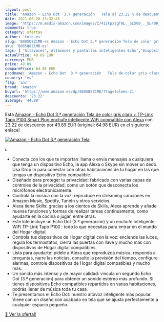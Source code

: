 ```yaml
---
layout: post
title: 'Amazon - Echo Dot  3.ª generación   Tela al 23.22 % de descuento'
date: 2021-06-20 13:32:45
image: 'https://m.media-amazon.com/images/I/41itpx5gTAL._SL500_._SL400_.jpg'
comments: true
category: ofertas
author: 'tole.es'
slug: 'B085Q8Z1MB-es Amazon - Echo Dot 3.ª generación Tela de color gris claro...'
sku: 'B085Q8Z1MB-es'
tags: [ 'Altavoces','Altavoces y pantallas inteligentes Echo','Dispositivos Amazon','Dispositivos Amazon y Accesorios','Electrónica','Equipos de audio y Hi-Fi','alexa','amazon','enchufe','inteligente', ]
actualPrice: 49.89 EUR
currency: EUR
price: 49.89
comparePrice: 64.98 EUR
prodname: 'Amazon - Echo Dot  3.ª generación   Tela de color gris claro + TP-Link Tapo P100 Smart Plug  enchufe inteligente WiFi   compatible con Alexa'
country: 'es'
flag: '🇪🇸'
brand: 'Amazon'
buyurl: 'https://www.amazon.es/dp/B085Q8Z1MB/?tag=tolees-21'
descuento: '23.22'
average: '44.89'
---
```


Está [Amazon - Echo Dot  3.ª generación   Tela de color gris claro + TP-Link Tapo P100 Smart Plug  enchufe inteligente WiFi   compatible con Alexa](https://www.amazon.es/dp/B085Q8Z1MB/?tag=tolees-21) con 23.22 de descuento por 49.89 EUR (original: 64.98 EUR) en el siguiente enlace!

[![Amazon - Echo Dot  3.ª generación   Tela](https://m.media-amazon.com/images/I/41itpx5gTAL._SL500_._SL400_.jpg)](https://www.amazon.es/dp/B085Q8Z1MB/?tag=tolees-21)

ℹ️:

- Conecta con los que te importan: llama o envía mensajes a cualquiera que tenga un dispositivo Echo, la app Alexa o Skype sin mover un dedo. Usa Drop In para conectar con otras habitaciones de tu hogar en las que tengas un dispositivo Echo compatible.
- Diseñado para proteger tu privacidad: fabricado con varias capas de controles de la privacidad, como un botón que desconecta los micrófonos electrónicamente.
- Controla la música con la voz: reproduce en streaming canciones en Amazon Music, Spotify, TuneIn y otros servicios.
- Alexa tiene Skills: gracias a los cientos de Skills, Alexa aprende y añade nuevas funciones y formas de realizar tareas continuamente, como ayudarte en la cocina o jugar, entre otras.
- Este lote incluye un Echo Dot (3.ª generación) y un enchufe inteligente WiFi TP-Link Tapo P100 : todo lo que necesitas para entrar en el mundo del Hogar digital.
- Controla tus dispositivos de Hogar digital con la voz: enciende las luces, regula los termostatos, cierra las puertas con llave y mucho más con dispositivos de Hogar digital compatibles.
- Lista para ayudarte: pídele a Alexa que reproduzca música, responda a preguntas, narre las noticias, consulte la previsión del tiempo, configure alarmas, controle dispositivos de Hogar digital compatibles y mucho más.
- Un sonido más intenso y de mayor calidad: vincula un segundo Echo Dot (3.ª generación) para obtener un sonido estéreo más profundo. Si tienes dispositivos Echo compatibles repartidos en varias habitaciones, podrás llenar de música toda tu casa.
- Te presentamos el Echo Dot: nuestro altavoz inteligente más popular. Viene con un diseño con acabado en tela que se ajusta perfectamente a cualquier espacio pequeño.

[🛒 Ver la oferta!!](https://www.amazon.es/dp/B085Q8Z1MB/?tag=tolees-21)
